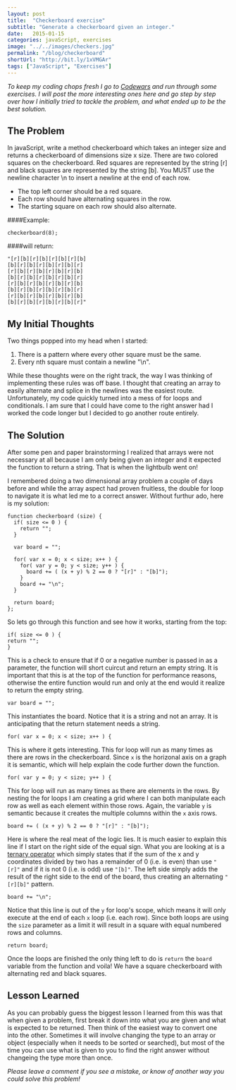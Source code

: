 ```yaml
---
layout: post
title:  "Checkerboard exercise"
subtitle: "Generate a checkerboard given an integer."
date:   2015-01-15
categories: javaScript, exercises
image: "../../images/checkers.jpg"
permalink: "/blog/checkerboard"
shortUrl: "http://bit.ly/1xVMGAr"
tags: ["JavaScript", "Exercises"]
---
```



*To keep my coding chops fresh I go to [Codewars](http://www.codewars.com/) and run through some exercises. I will post the more interesting ones here and go step by step over how I initially tried to tackle the problem, and what ended up to be the best solution.*

## The Problem

In javaScript, write a method checkerboard which takes an integer size and returns a checkerboard of dimensions size x size. There are two colored squares on the checkerboard. Red squares are represented by the string [r] and black squares are represented by the string [b]. You MUST use the newline character \n to insert a newline at the end of each row.

- The top left corner should be a red square.
- Each row should have alternating squares in the row.
- The starting square on each row should also alternate.

####Example:

	checkerboard(8);

####will return:

	"[r][b][r][b][r][b][r][b]
	[b][r][b][r][b][r][b][r]
	[r][b][r][b][r][b][r][b]
	[b][r][b][r][b][r][b][r]
	[r][b][r][b][r][b][r][b]
	[b][r][b][r][b][r][b][r]
	[r][b][r][b][r][b][r][b]
	[b][r][b][r][b][r][b][r]"

## My Initial Thoughts

Two things popped into my head when I started:

1. There is a pattern where every other square must be the same.
2. Every nth square must contain a newline "\n".

While these thoughts were on the right track, the way I was thinking of implementing these rules was off base. I thought that creating an array to easily alternate and splice in the newlines was the easiest route. Unfortunately, my code quickly turned into a mess of for loops and conditionals. I am sure that I could have come to the right answer had I worked the code longer but I decided to go another route entirely.

## The Solution

After some pen and paper brainstorming I realized that arrays were not necessary at all because I am only being given an integer and it expected the function to return a string. That is when the lightbulb went on!

I remembered doing a two dimensional array problem a couple of days before and while the array aspect had proven fruitless, the double for loop to navigate it is what led me to a correct answer. Without furthur ado, here is my solution:

	function checkerboard (size) {
	  if( size <= 0 ) {
	    return "";
	  }

	  var board = "";

	  for( var x = 0; x < size; x++ ) {
	    for( var y = 0; y < size; y++ ) {
	      board += ( (x + y) % 2 == 0 ? "[r]" : "[b]");
	    }
	    board += "\n";
	  }

	  return board;
	};

So lets go through this function and see how it works, starting from the top:

	if( size <= 0 ) {
    return "";
	}

This is a check to ensure that if 0 or a negative number is passed in as a parameter, the function will short cuircut and return an empty string. It is important that this is at the top of the function for performance reasons, otherwise the entire function would run and only at the end would it realize to return the empty string.

	var board = "";

This instantiates the board. Notice that it is a string and not an array. It is anticipating that the return statement needs a string.

	for( var x = 0; x < size; x++ ) {

This is where it gets interesting. This for loop will run as many times as there are rows in the checkerboard. Since <span class="code">```x```</span> is the horizonal axis on a graph it is semantic, which will help explain the code further down the function.

	for( var y = 0; y < size; y++ ) {

This for loop will run as many times as there are elements in the rows. By nesting the for loops I am creating a grid where I can both manipulate each row as well as each element within those rows. Again, the variable <span class="code">```y```</span> is semantic because it creates the multiple columns within the <span class="code">```x```</span> axis rows.

	board += ( (x + y) % 2 == 0 ? "[r]" : "[b]");

Here is where the real meat of the logic lies. It is much easier to explain this line if I start on the right side of the equal sign. What you are looking at is a [ternary operator](https://developer.mozilla.org/en-US/docs/Web/JavaScript/Reference/Operators/Conditional_Operator) which simply states that if the sum of the x and y coordinates divided by two has a remainder of 0 (i.e. is even) than use <span class="code">```"[r]"```</span> and if it is not 0 (i.e. is odd) use <span class="code">```"[b]"```</span>. The left side simply adds the result of the right side to the end of the board, thus creating an alternating <span class="code">```"[r][b]"```</span> pattern.

	board += "\n";

Notice that this line is out of the <span class="code">```y```</span> for loop's scope, which means it will only execute at the end of each <span class="code">```x```</span> loop (i.e. each row). Since both loops are using the <span class="code">```size```</span> parameter as a limit it will result in a square with equal numbered rows and columns.

	return board;

Once the loops are finished the only thing left to do is <span class="code">```return```</span> the <span class="code">```board```</span> variable from the function and voila! We have a square checkerboard with alternating red and black squares.

## Lesson Learned

As you can probably guess the biggest lesson I learned from this was that when given a problem, first break it down into what you are given and what is expected to be returned. Then think of the easiest way to convert one into the other. Sometimes it will involve changing the type to an array or object (especially when it needs to be sorted or searched), but most of the time you can use what is given to you to find the right answer without changeing the type more than once.

*Please leave a comment if you see a mistake, or know of another way you could solve this problem!*